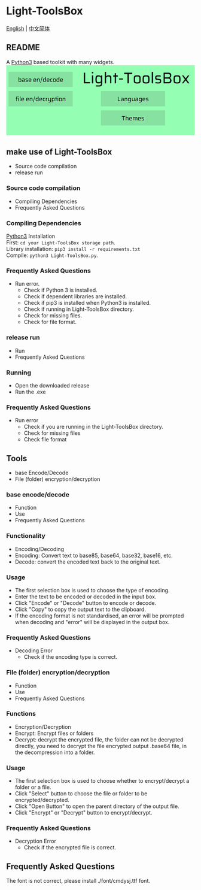 # Light-ToolsBox
[English](./README.md) | [中文简体](./README-zh-CN.md)
## README
A [Python3](https://www.python.org/) based toolkit with many widgets.
![preview](./pic/preview.png)
## make use of Light-ToolsBox
- Source code compilation
- release run
### Source code compilation
- Compiling Dependencies
- Frequently Asked Questions
### Compiling Dependencies
[Python3](https://www.python.org/) Installation  
First: `cd your Light-ToolsBox storage path`.  
Library installation: `pip3 install -r requirements.txt`  
Compile: `python3 Light-ToolsBox.py`.  
### Frequently Asked Questions
- Run error.
  - Check if Python 3 is installed.
  - Check if dependent libraries are installed.
  - Check if pip3 is installed when Python3 is installed.
  - Check if running in Light-ToolsBox directory.
  - Check for missing files.
  - Check for file format.
### release run
- Run
- Frequently Asked Questions
### Running
- Open the downloaded release
- Run the .exe
### Frequently Asked Questions
- Run error
  - Check if you are running in the Light-ToolsBox directory.
  - Check for missing files
  - Check file format
## Tools
- base Encode/Decode
- File (folder) encryption/decryption
### base encode/decode
- Function
- Use
- Frequently Asked Questions
### Functionality
- Encoding/Decoding
- Encoding: Convert text to base85, base64, base32, base16, etc.
- Decode: convert the encoded text back to the original text.
### Usage
- The first selection box is used to choose the type of encoding.  
- Enter the text to be encoded or decoded in the input box.  
- Click "Encode" or "Decode" button to encode or decode.  
- Click "Copy" to copy the output text to the clipboard.
- If the encoding format is not standardised, an error will be prompted when decoding and "error" will be displayed in the output box.  
### Frequently Asked Questions
- Decoding Error
  - Check if the encoding type is correct.
### File (folder) encryption/decryption
- Function
- Use
- Frequently Asked Questions
### Functions
- Encryption/Decryption
- Encrypt: Encrypt files or folders
- Decrypt: decrypt the encrypted file, the folder can not be decrypted directly, you need to decrypt the file encrypted output .base64 file, in the decompression into a folder.
### Usage
- The first selection box is used to choose whether to encrypt/decrypt a folder or a file.
- Click "Select" button to choose the file or folder to be encrypted/decrypted.
- Click "Open Button" to open the parent directory of the output file.
- Click "Encrypt" or "Decrypt" button to encrypt/decrypt.
### Frequently Asked Questions
- Decryption Error
  - Check if the encrypted file is correct.
## Frequently Asked Questions
The font is not correct, please install ./font/cmdysj.ttf font.
